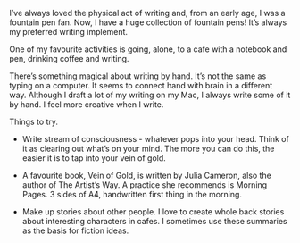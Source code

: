 I’ve always loved the physical act of writing and, from an early age, I was a fountain pen fan. Now, I have a huge collection of fountain pens! It’s always my preferred writing implement.

One of my favourite activities is going, alone, to a cafe with a notebook and pen, drinking coffee and writing.

There’s something magical about writing by hand. It’s not the same as typing on a computer. It seems to connect hand with brain in a different way. Although I draft a lot of my writing on my Mac, I always write some of it by hand. I feel more creative when I write.

Things to try.

-   Write stream of consciousness - whatever pops into your head. Think of it as clearing out what’s on your mind. The more you can do this, the easier it is to tap into your vein of gold.
    
-   A favourite book, Vein of Gold, is written by Julia Cameron, also the author of The Artist’s Way. A practice she recommends is Morning Pages. 3 sides of A4, handwritten first thing in the morning.
    
-   Make up stories about other people. I love to create whole back stories about interesting characters in cafes. I sometimes use these summaries as the basis for fiction ideas.